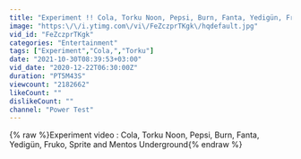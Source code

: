 ```yaml
---
title: "Experiment !! Cola, Torku Noon, Pepsi, Burn, Fanta, Yedigün, Fruko, Sprite and Mentos Underground"
image: "https:\/\/i.ytimg.com\/vi\/FeZczprTKgk\/hqdefault.jpg"
vid_id: "FeZczprTKgk"
categories: "Entertainment"
tags: ["Experiment","Cola,","Torku"]
date: "2021-10-30T08:39:53+03:00"
vid_date: "2020-12-22T06:30:00Z"
duration: "PT5M43S"
viewcount: "2182662"
likeCount: ""
dislikeCount: ""
channel: "Power Test"
---
```

{% raw %}Experiment video : Cola, Torku Noon, Pepsi, Burn, Fanta, Yedigün, Fruko, Sprite and Mentos Underground{% endraw %}
